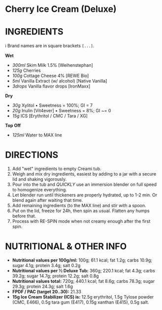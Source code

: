 # Cherry Ice Cream (Deluxe)

# INGREDIENTS

ℹ️ Brand names are in square brackets `[...]`.

**Wet**
  - _300ml_ Skim Milk 1.5% [Weihenstephan]
  - _125g_ Cherries
  - _100g_ Cottage Cheese 4% [REWE Bio]
  - _5ml_ Vanilla Extract (w/ alcohol) [Native Vanilla]
  - _3drops_ Vanilla flavor drops [IronMaxx]

**Dry**
  - _30g_ Xylitol • Sweetness = 100%; GI = 7
  - _20g_ Inulin [Vit4ever] • Sweetness = 8%; GI ~= 0
  - _15g_ ICS [Erythritol / CMC / Tara / XG]

**Top Off**
  - _125ml_ Water to MAX line

# DIRECTIONS

 1. Add "wet" ingredients to empty Creami tub.
 1. Weigh and mix dry ingredients, easiest by adding to a jar with a secure lid and shaking vigorously.
 1. Pour into the tub and *QUICKLY* use an immersion blender on full speed to homogenize everything.
 1. Let blender run until thickeners are properly hydrated, up to 1-2 min. Or blend again after waiting that time.
 1. Add remaining ingredients (to the MAX line) and stir with a spoon.
 1. Put on the lid, freeze for 24h, then spin as usual. Flatten any humps before that.
 1. Process with RE-SPIN mode when not creamy enough after the first spin.

# NUTRITIONAL & OTHER INFO
- **Nutritional values per 100g/ml:** 100g; 61.1 kcal; fat 1.2g; carbs 10.9g; sugar 4.1g; protein 3.4g; salt 0.2g
- **Nutritional values per ½ Deluxe Tub:** 360g; 220.1 kcal; fat 4.3g; carbs 39.2g; sugar 14.7g; protein 12.2g; salt 0.8g
- **Nutritional values total:** 720g; 440.1 kcal; fat 8.6g; carbs 78.3g; sugar 29.3g; protein 24.3g; salt 1.6g
- **FPDF / PAC (target 20..30):** 21.33
- **15g Ice Cream Stabilizer (ICS) is:** 12.5g erythritol, 1.5g Tylose powder (CMC, E466), 
0.5g tara gum (E417), 0.15g xanthan (E415), 0.5g salt.
